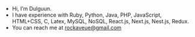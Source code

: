 - Hi, I’m Dulguun.
- I have experience with Ruby, Python, Java, PHP, JavaScript, HTML+CSS, C, Latex, MySQL, NoSQL, React.js, Next.js, Nest.js, Redux.
- You can reach me at rockaveue@gmail.com
<!--- For cloud services I am familiar with EC2, S3, RDS, Lambda, DynamoDB.-->

<!---
rockaveue/rockaveue is a ✨ special ✨ repository because its `README.md` (this file) appears on your GitHub profile.
You can click the Preview link to take a look at your changes.
--->
